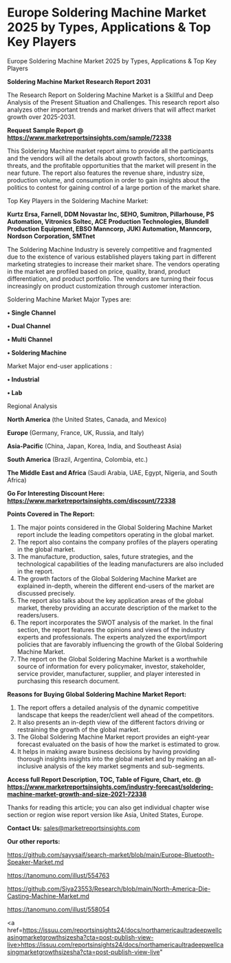 # Europe Soldering Machine Market 2025 by Types, Applications & Top Key Players
 Europe Soldering Machine Market 2025 by Types, Applications & Top Key Players

<strong>Soldering Machine Market Research Report 2031</strong>

The Research Report on Soldering Machine Market is a Skillful and Deep Analysis of the Present Situation and Challenges. This research report also analyzes other important trends and market drivers that will affect market growth over 2025-2031.

<strong>Request Sample Report @ <a href=https://www.marketreportsinsights.com/sample/72338>https://www.marketreportsinsights.com/sample/72338</a></strong>

This Soldering Machine market report aims to provide all the participants and the vendors will all the details about growth factors, shortcomings, threats, and the profitable opportunities that the market will present in the near future. The report also features the revenue share, industry size, production volume, and consumption in order to gain insights about the politics to contest for gaining control of a large portion of the market share.

Top Key Players in the Soldering Machine Market:

<strong>Kurtz Ersa, Farnell, DDM Novastar Inc, SEHO, Sumitron, Pillarhouse, PS Automation, Vitronics Soltec, ACE Production Technologies, Blundell Production Equipment, EBSO Manncorp, JUKI Automation, Manncorp, Nordson Corporation, SMTnet</strong>

The Soldering Machine Industry is severely competitive and fragmented due to the existence of various established players taking part in different marketing strategies to increase their market share. The vendors operating in the market are profiled based on price, quality, brand, product differentiation, and product portfolio. The vendors are turning their focus increasingly on product customization through customer interaction.

Soldering Machine Market Major Types are:

<strong>• Single Channel

• Dual Channel

• Multi Channel

• Soldering Machine</strong>

Market Major end-user applications :

<strong>• Industrial

• Lab</strong>

Regional Analysis

</u><strong><b>North America</b></strong> (the United States, Canada, and Mexico)

<strong><b>Europe </b></strong>(Germany, France, UK, Russia, and Italy)

<strong><b>Asia-Pacific</b></strong> (China, Japan, Korea, India, and Southeast Asia)

<strong><b>South America</b></strong> (Brazil, Argentina, Colombia, etc.)

<strong><b>The Middle East and Africa</b></strong> (Saudi Arabia, UAE, Egypt, Nigeria, and South Africa)

<strong>Go For Interesting Discount Here: <a href=https://www.marketreportsinsights.com/discount/72338>https://www.marketreportsinsights.com/discount/72338</a></strong>

<strong>Points Covered in The Report:</strong>
<ol>
  <li>The major points considered in the Global Soldering Machine Market report include the leading competitors operating in the global market.</li>
  <li>The report also contains the company profiles of the players operating in the global market.</li>
  <li>The manufacture, production, sales, future strategies, and the technological capabilities of the leading manufacturers are also included in the report.</li>
  <li>The growth factors of the Global Soldering Machine Market are explained in-depth, wherein the different end-users of the market are discussed precisely.</li>
  <li>The report also talks about the key application areas of the global market, thereby providing an accurate description of the market to the readers/users.</li>
  <li>The report incorporates the SWOT analysis of the market. In the final section, the report features the opinions and views of the industry experts and professionals. The experts analyzed the export/import policies that are favorably influencing the growth of the Global Soldering Machine Market.</li>
  <li>The report on the Global Soldering Machine Market is a worthwhile source of information for every policymaker, investor, stakeholder, service provider, manufacturer, supplier, and player interested in purchasing this research document.</li>
</ol>
<strong>Reasons for Buying Global Soldering Machine Market Report:</strong>

<ol>
  <li>The report offers a detailed analysis of the dynamic competitive landscape that keeps the reader/client well ahead of the competitors.</li>
  <li>It also presents an in-depth view of the different factors driving or restraining the growth of the global market.</li>
  <li>The Global Soldering Machine Market report provides an eight-year forecast evaluated on the basis of how the market is estimated to grow.</li>
  <li>It helps in making aware business decisions by having providing thorough insights insights into the global market and by making an all-inclusive analysis of the key market segments and sub-segments.</li>
</ol>
<strong>Access full Report Description, TOC, Table of Figure, Chart, etc. @ <a href=https://www.marketreportsinsights.com/industry-forecast/soldering-machine-market-growth-and-size-2021-72338>https://www.marketreportsinsights.com/industry-forecast/soldering-machine-market-growth-and-size-2021-72338</a></strong>


Thanks for reading this article; you can also get individual chapter wise section or region wise report version like Asia, United States, Europe.

<strong>Contact Us:</strong>
sales@marketreportsinsights.com

<strong>Our other reports:</strong>

<a href=https://github.com/sayysaif/search-market/blob/main/Europe-Bluetooth-Speaker-Market.md>https://github.com/sayysaif/search-market/blob/main/Europe-Bluetooth-Speaker-Market.md</a>

<a href=https://tanomuno.com/illust/554763>https://tanomuno.com/illust/554763</a>

<a href=https://github.com/Siya23553/Research/blob/main/North-America-Die-Casting-Machine-Market.md>https://github.com/Siya23553/Research/blob/main/North-America-Die-Casting-Machine-Market.md</a>

<a href=https://tanomuno.com/illust/558054>https://tanomuno.com/illust/558054</a>

<a href=https://issuu.com/reportsinsights24/docs/northamericaultradeepwellcasingmarketgrowthsizesha?cta=post-publish-view-live>https://issuu.com/reportsinsights24/docs/northamericaultradeepwellcasingmarketgrowthsizesha?cta=post-publish-view-live</a>"
